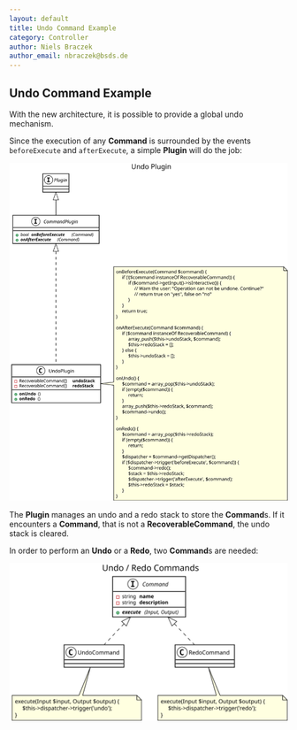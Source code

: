 ```yaml
---
layout: default
title: Undo Command Example
category: Controller
author: Niels Braczek
author_email: nbraczek@bsds.de
---
```


## Undo Command Example

With the new architecture, it is possible to provide a global undo mechanism.
 
Since the execution of any **Command** is surrounded by the events `beforeExecute` and `afterExecute`, a simple **Plugin**
will do the job:

![UML Class Diagram](svg/class-undo-plugin.svg)

The **Plugin** manages an undo and a redo stack to store the **Command**s.
If it encounters a **Command**, that is not a **RecoverableCommand**, the undo stack is cleared.
 
In order to perform an **Undo** or a **Redo**, two **Command**s are needed:

![UML Sequence Diagram](svg/class-undo-command.svg)

